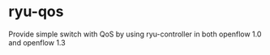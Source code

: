 ryu-qos
=======

Provide simple switch with QoS by using ryu-controller in both openflow 1.0 and openflow 1.3
